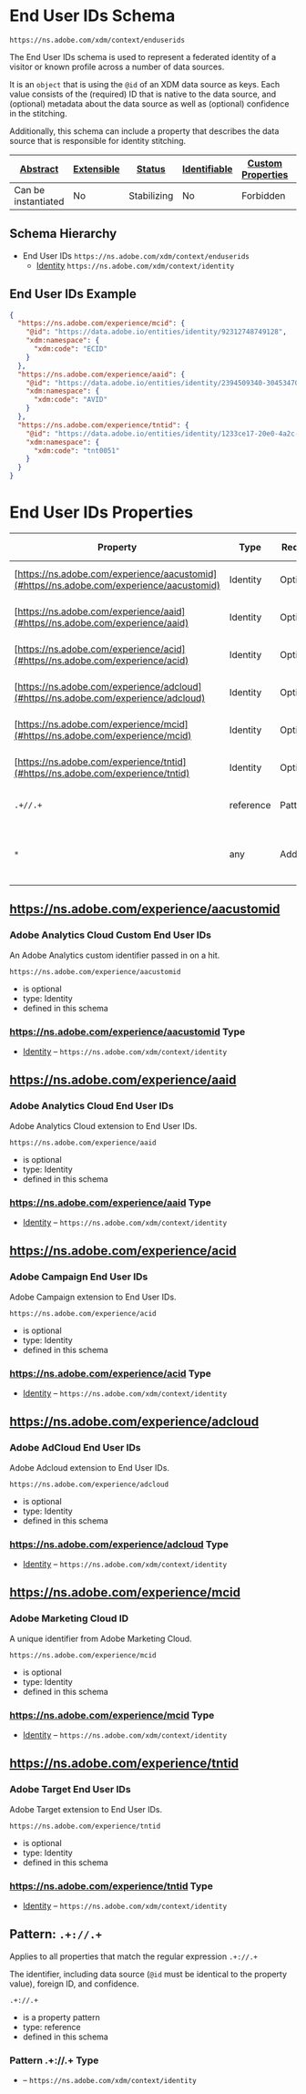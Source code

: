 
# End User IDs Schema

```
https://ns.adobe.com/xdm/context/enduserids
```

The End User IDs schema is used to represent a federated identity of a visitor or known profile across a number of data sources.

It is an `object` that is using the `@id` of an XDM data source as keys.
Each value consists of the (required) ID that is native to the data source, and (optional) metadata about the data source as well as (optional) confidence in the stitching.

Additionally, this schema can include a property that describes the data source that is responsible for identity stitching.


| [Abstract](../../abstract.md) | [Extensible](../../extensions.md) | [Status](../../status.md) | [Identifiable](../../id.md) | [Custom Properties](../../extensions.md) | [Additional Properties](../../extensions.md) | Defined In |
|-------------------------------|-----------------------------------|---------------------------|-----------------------------|------------------------------------------|----------------------------------------------|------------|
| Can be instantiated | No | Stabilizing | No | Forbidden | Permitted | [context/enduserids.schema.json](context/enduserids.schema.json) |
## Schema Hierarchy

* End User IDs `https://ns.adobe.com/xdm/context/enduserids`
  * [Identity](identity.schema.md) `https://ns.adobe.com/xdm/context/identity`


## End User IDs Example
```json
{
  "https://ns.adobe.com/experience/mcid": {
    "@id": "https://data.adobe.io/entities/identity/92312748749128",
    "xdm:namespace": {
      "xdm:code": "ECID"
    }
  },
  "https://ns.adobe.com/experience/aaid": {
    "@id": "https://data.adobe.io/entities/identity/2394509340-30453470347",
    "xdm:namespace": {
      "xdm:code": "AVID"
    }
  },
  "https://ns.adobe.com/experience/tntid": {
    "@id": "https://data.adobe.io/entities/identity/1233ce17-20e0-4a2c-8198-2a77fd60cf4d",
    "xdm:namespace": {
      "xdm:code": "tnt0051"
    }
  }
}
```

# End User IDs Properties

| Property | Type | Required | Defined by |
|----------|------|----------|------------|
| [https://ns.adobe.com/experience/aacustomid](#https//ns.adobe.com/experience/aacustomid) | Identity | Optional | End User IDs (this schema) |
| [https://ns.adobe.com/experience/aaid](#https//ns.adobe.com/experience/aaid) | Identity | Optional | End User IDs (this schema) |
| [https://ns.adobe.com/experience/acid](#https//ns.adobe.com/experience/acid) | Identity | Optional | End User IDs (this schema) |
| [https://ns.adobe.com/experience/adcloud](#https//ns.adobe.com/experience/adcloud) | Identity | Optional | End User IDs (this schema) |
| [https://ns.adobe.com/experience/mcid](#https//ns.adobe.com/experience/mcid) | Identity | Optional | End User IDs (this schema) |
| [https://ns.adobe.com/experience/tntid](#https//ns.adobe.com/experience/tntid) | Identity | Optional | End User IDs (this schema) |
| `.+//.+` | reference | Pattern | End User IDs (this schema) |
| `*` | any | Additional | this schema *allows* additional properties |

## https://ns.adobe.com/experience/aacustomid
### Adobe Analytics Cloud Custom End User IDs

An Adobe Analytics custom identifier passed in on a hit.

`https://ns.adobe.com/experience/aacustomid`
* is optional
* type: Identity
* defined in this schema

### https://ns.adobe.com/experience/aacustomid Type


* [Identity](identity.schema.md) – `https://ns.adobe.com/xdm/context/identity`





## https://ns.adobe.com/experience/aaid
### Adobe Analytics Cloud End User IDs

Adobe Analytics Cloud extension to End User IDs.

`https://ns.adobe.com/experience/aaid`
* is optional
* type: Identity
* defined in this schema

### https://ns.adobe.com/experience/aaid Type


* [Identity](identity.schema.md) – `https://ns.adobe.com/xdm/context/identity`





## https://ns.adobe.com/experience/acid
### Adobe Campaign End User IDs

Adobe Campaign extension to End User IDs.

`https://ns.adobe.com/experience/acid`
* is optional
* type: Identity
* defined in this schema

### https://ns.adobe.com/experience/acid Type


* [Identity](identity.schema.md) – `https://ns.adobe.com/xdm/context/identity`





## https://ns.adobe.com/experience/adcloud
### Adobe AdCloud End User IDs

Adobe Adcloud extension to End User IDs.

`https://ns.adobe.com/experience/adcloud`
* is optional
* type: Identity
* defined in this schema

### https://ns.adobe.com/experience/adcloud Type


* [Identity](identity.schema.md) – `https://ns.adobe.com/xdm/context/identity`





## https://ns.adobe.com/experience/mcid
### Adobe Marketing Cloud ID

A unique identifier from Adobe Marketing Cloud.

`https://ns.adobe.com/experience/mcid`
* is optional
* type: Identity
* defined in this schema

### https://ns.adobe.com/experience/mcid Type


* [Identity](identity.schema.md) – `https://ns.adobe.com/xdm/context/identity`





## https://ns.adobe.com/experience/tntid
### Adobe Target End User IDs

Adobe Target extension to End User IDs.

`https://ns.adobe.com/experience/tntid`
* is optional
* type: Identity
* defined in this schema

### https://ns.adobe.com/experience/tntid Type


* [Identity](identity.schema.md) – `https://ns.adobe.com/xdm/context/identity`





## Pattern: `.+://.+`
Applies to all properties that match the regular expression `.+://.+`


The identifier, including data source (`@id` must be identical to the property value), foreign ID, and confidence.

`.+://.+`
* is a property pattern
* type: reference
* defined in this schema

### Pattern .+://.+ Type


* []() – `https://ns.adobe.com/xdm/context/identity`




